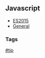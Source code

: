 ## Javascript

- [ES2015](es2015/es2015.md)
- [General](general/general.md)

### Tags
[#tip](../tips.md)  
